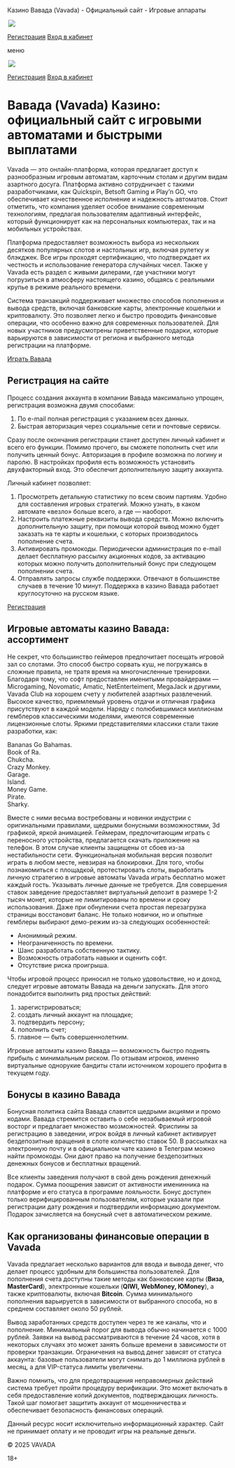 Казино Вавада (Vavada) - Официальный сайт - Игровые аппараты



[![](data:image/gif;base64,R0lGODlhAQABAAAAACH5BAEKAAEALAAAAAABAAEAAAICTAEAOw==)![](data:image/gif;base64,R0lGODlhAQABAAAAACH5BAEKAAEALAAAAAABAAEAAAICTAEAOw==)![](https://vavadaonlinecasino-3a.buzz/wp-content/uploads/2025/04/logo.png)](/)

[Регистрация](/go.php?prt=vavada) 
[Вход в кабинет](/go.php?prt=vavada)

меню

[![](data:image/gif;base64,R0lGODlhAQABAAAAACH5BAEKAAEALAAAAAABAAEAAAICTAEAOw==)![](data:image/gif;base64,R0lGODlhAQABAAAAACH5BAEKAAEALAAAAAABAAEAAAICTAEAOw==)![](https://vavadaonlinecasino-3a.buzz/wp-content/uploads/2025/04/logo.png)](/)

[Регистрация](/go.php?prt=vavada) 
[Вход в кабинет](/go.php?prt=vavada)



Вавада (Vavada) Казино: официальный сайт с игровыми автоматами и быстрыми выплатами
===================================================================================

Vavada — это онлайн-платформа, которая предлагает доступ к разнообразным игровым автоматам, карточным столам и другим видам азартного досуга. Платформа активно сотрудничает с такими разработчиками, как Quickspin, Betsoft Gaming и Play’n GO, что обеспечивает качественное исполнение и надежность автоматов. Стоит отметить, что компания уделяет особое внимание современным технологиям, предлагая пользователям адаптивный интерфейс, который функционирует как на персональных компьютерах, так и на мобильных устройствах.

Платформа предоставляет возможность выбора из нескольких десятков популярных слотов и настольных игр, включая рулетку и блэкджек. Все игры проходят сертификацию, что подтверждает их честность и использование генератора случайных чисел. Также у Vavada есть раздел с живыми дилерами, где участники могут погрузиться в атмосферу настоящего казино, общаясь с реальными крупье в режиме реального времени.

Система транзакций поддерживает множество способов пополнения и вывода средств, включая банковские карты, электронные кошельки и криптовалюту. Это позволяет легко и быстро проводить финансовые операции, что особенно важно для современных пользователей. Для новых участников предусмотрены приветственные подарки, которые варьируются в зависимости от региона и выбранного метода регистрации на платформе.

[Играть Вавада](/go.php?prt=vavada)

**Регистрация на сайте**
------------------------

Процесс создания аккаунта в компании Вавада максимально упрощен, регистрация возможна двумя способами:

1. По e-mail полная регистрация с указанием всех данных.
2. Быстрая авторизация через социальные сети и почтовые сервисы.

Сразу после окончания регистрации станет доступен личный кабинет и всего его функции. Помимо прочего, вы сможете пополнить счет или получить ценный бонус. Авторизация в профиле возможна по логину и паролю. В настройках профиля есть возможность установить двухфакторный вход. Это обеспечит дополнительную защиту аккаунта.

Личный кабинет позволяет:

1. Просмотреть детальную статистику по всем своим партиям. Удобно для составления игровых стратегий. Можно узнать, в каком автомате «везло» больше всего, а где — наоборот.
2. Настроить платежные реквизиты вывода средств. Можно включить дополнительную защиту, при помощи которой вывод можно будет заказать на те карты и кошельки, с которых производилось пополнение счета.
3. Активировать промокоды. Периодически администрация по e-mail делает бесплатную рассылку акционных кодов, за активацию которых можно получить дополнительный бонус при следующем пополнении счета.
4. Отправлять запросы службе поддержки. Отвечают в большинстве случаев в течение 10 минут. Поддержка в казино Вавада работает круглосуточно на русском языке.

[Регистрация](/go.php?prt=vavada)

**Игровые автоматы казино Вавада: ассортимент**
-----------------------------------------------

Не секрет, что большинство геймеров предпочитает посещать игровой зал со слотами. Это способ быстро сорвать куш, не погружаясь в сложные правила, не тратя время на многочисленные тренировки. Благодаря тому, что софт предоставлен именитыми провайдерами — Microgaming, Novomatic, Amatic, NetEnterteiment, MegaJack и другими, Vavada Club на хорошем счету у любителей азартных развлечений. Высокое качество, приемлемый уровень отдачи и отличная графика присутствуют в каждой модели. Наряду с полюбившимися миллионам гемблеров классическими моделями, имеются современные лицензионные слоты. Яркими представителями классики стали такие разработки, как:

Bananas Go Bahamas.  
Book of Ra.  
Chukcha.  
Crazy Monkey.  
Garage.  
Island.  
Money Game.  
Pirate.  
Sharky.

Вместе с ними весьма востребованы и новинки индустрии с оригинальными правилами, щедрыми бонусными возможностями, 3d графикой, яркой анимацией. Геймерам, предпочитающим играть с переносного устройства, предлагается скачать приложение на телефон. В этом случае клиенты защищены от сбоев из-за нестабильности сети. Функциональная мобильная версия позволит играть в любом месте, невзирая на блокировки. Для того, чтобы познакомиться с площадкой, протестировать слоты, выработать личную стратегию в игровые автоматы Vavada играть бесплатно может каждый гость. Указывать личные данные не требуется. Для совершения ставок заведение предоставляет виртуальный депозит в размере 1-2 тысяч монет, которые не лимитированы по времени и сроку использования. Даже при обнулении счета простая перезагрузка страницы восстановит баланс. Не только новички, но и опытные гемблеры выбирают демо-режим из-за следующих особенностей:

* Анонимный режим.
* Неограниченность по времени.
* Шанс разработать собственную тактику.
* Возможность отработать навыки и оценить софт.
* Отсутствие риска проигрыша.

Чтобы игровой процесс приносил не только удовольствие, но и доход, следует игровые автоматы Вавада на деньги запускать. Для этого понадобится выполнить ряд простых действий:

1. зарегистрироваться;
2. создать личный аккаунт на площадке;
3. подтвердить персону;
4. пополнить счет;
5. главное — быть совершеннолетним.

Игровые автоматы казино Вавада — возможность быстро поднять прибыль с минимальным риском. По отзывам игроков, именно виртуальные однорукие бандиты стали источником хорошего профита в текущем году.

**Бонусы в казино Вавада**
--------------------------

Бонусная политика сайта Вавада славится щедрыми акциями и промо кодами. Вавада стремится оставить о себе незабываемый игровой восторг и предлагает множество мозможностей. Фриспины за регистрацию в заведении, игрок войдя в личный кабинет активирует бездепозитные вращения в слоте количество ставок 50. В рассылках на электронную почту и в официальном чате казино в Телеграм можно найти промокоды. Они дают право на получение бездепозитных денежных бонусов и бесплатных вращений.

Все клиенты заведения получают в свой день рождения денежный подарок. Сумма поощрения зависит от активности именинника на платформе и его статуса в программе лояльности. Бонус доступен только верифицированным пользователям, которые указали при регистрации дату рождения и подтвердили информацию документом. Подарок зачисляется на бонусный счет в автоматическом режиме.

**Как организованы финансовые операции в Vavada**
-------------------------------------------------

Vavada предлагает несколько вариантов для ввода и вывода денег, что делает процесс удобным для большинства пользователей. Для пополнения счета доступны такие методы как банковские карты (**Виза, MasterCard**), электронные кошельки (**QIWI, WebMoney, ЮMoney**), а также криптовалюты, включая **Bitcoin**. Сумма минимального пополнения варьируется в зависимости от выбранного способа, но в среднем составляет около 50 рублей.

Вывод заработанных средств доступен через те же каналы, что и пополнение. Минимальный порог для вывода обычно начинается с 1000 рублей. Заявки на вывод рассматриваются в течение 24 часов, хотя в некоторых случаях это может занять больше времени в зависимости от проверки транзакции. Ограничения на вывод денег зависят от статуса аккаунта: базовые пользователи могут снимать до 1 миллиона рублей в месяц, а для VIP-статуса лимиты увеличены.

Важно помнить, что для предотвращения неправомерных действий система требует пройти процедуру верификации. Это может включать в себя предоставление копий документов, подтверждающих личность. Такой шаг помогает защитить аккаунт от мошенничества и обеспечивает безопасность финансовых операций.




Данный ресурс носит исключительно информационный характер. Сайт не принимает оплату и не проводит игры на реальные деньги.

© 2025 VAVADA



18+